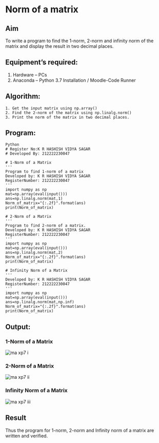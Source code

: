 # Norm of a matrix
## Aim
To write a program to find the 1-norm, 2-norm and infinity norm of the matrix and display the result in two decimal places.
## Equipment’s required:
1.	Hardware – PCs
2.	Anaconda – Python 3.7 Installation / Moodle-Code Runner
## Algorithm:
	1. Get the input matrix using np.array()   
    2. Find the 2-norm of the matrix using np.linalg.norm()
	3. Print the norm of the matrix in two decimal places.
## Program:
```
Python
# Register No:K R HASHISH VIDYA SAGAR
# Developed By: 212222230047

# 1-Norm of a Matrix
'''
Program to find 1-norm of a matrix
Developed by: K R HASHISH VIDYA SAGAR
RegisterNumber: 212222230047
'''
import numpy as np
mat=np.array(eval(input()))
ans=np.linalg.norm(mat,1)
Norm_of_matrix="{:.2f}".format(ans)
print(Norm_of_matrix)

# 2-Norm of a Matrix
'''
Program to find 2-norm of a matrix.
Developed by: K R HASHISH VIDYA SAGAR
RegisterNumber: 212222230047
'''
import numpy as np
mat=np.array(eval(input()))
ans=np.linalg.norm(mat,2)
Norm_of_matrix="{:.2f}".format(ans)
print(Norm_of_matrix)

# Infinity Norm of a Matrix
'''
Developed by: K R HASHISH VIDYA SAGAR
RegisterNumber: 212222230047
'''
import numpy as np
mat=np.array(eval(input()))
ans=np.linalg.norm(mat,np.inf)
Norm_of_matrix="{:.2f}".format(ans)
print(Norm_of_matrix)

```
## Output:

### 1-Norm of a Matrix
![ma xp7 i](https://github.com/hashish9275/Norm-of-a-matrix/assets/118707521/83f250ea-495b-4592-882f-48fcf65ab5d6)

### 2-Norm of a Matrix
![ma xp7 ii](https://github.com/hashish9275/Norm-of-a-matrix/assets/118707521/fba1784d-65a9-4e0a-bf28-a57423b83b3d)


### Infinity Norm of a Matrix
![ma xp7 iii](https://github.com/hashish9275/Norm-of-a-matrix/assets/118707521/ba547745-8f44-4a24-9d3e-0eb80ebaa9c7)


## Result
Thus the program for 1-norm, 2-norm and Infinity norm of a matrix are written and verified.
